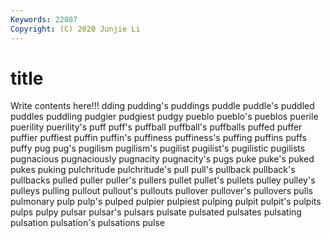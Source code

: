 ```yaml
---
Keywords: 22087
Copyright: (C) 2020 Junjie Li
---
```


# title

Write contents here!!!
dding 
pudding's 
puddings 
puddle 
puddle's 
puddled 
puddles
puddling 
pudgier 
pudgiest 
pudgy 
pueblo 
pueblo's 
pueblos 
puerile 
puerility 
puerility's
puff 
puff's 
puffball 
puffball's 
puffballs 
puffed 
puffer 
puffier 
puffiest 
puffin
puffin's 
puffiness 
puffiness's 
puffing 
puffins 
puffs 
puffy 
pug 
pug's 
pugilism
pugilism's 
pugilist 
pugilist's 
pugilistic 
pugilists 
pugnacious 
pugnaciously 
pugnacity 
pugnacity's 
pugs
puke 
puke's 
puked 
pukes 
puking 
pulchritude 
pulchritude's 
pull 
pull's 
pullback
pullback's 
pullbacks 
pulled 
puller 
puller's 
pullers 
pullet 
pullet's 
pullets 
pulley
pulley's 
pulleys 
pulling 
pullout 
pullout's 
pullouts 
pullover 
pullover's 
pullovers 
pulls
pulmonary 
pulp 
pulp's 
pulped 
pulpier 
pulpiest 
pulping 
pulpit 
pulpit's 
pulpits
pulps 
pulpy 
pulsar 
pulsar's 
pulsars 
pulsate 
pulsated 
pulsates 
pulsating 
pulsation
pulsation's 
pulsations 
pulse 
